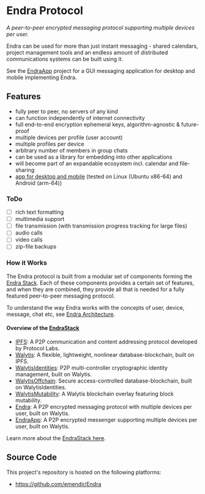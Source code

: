 
# Endra Protocol

_A peer-to-peer encrypted messaging protocol supporting multiple devices per user._

Endra can be used for more than just instant messaging - shared calendars, project management tools and an endless amount of distributed communications systems can be built using it.

See the [EndraApp](../EndraApp/1-IntroToEndraApp.md) project for a GUI messaging application for desktop and mobile implementing Endra.

## Features

- fully peer to peer, no servers of any kind
- can function independently of internet connectivity
- full end-to-end encryption ephemeral keys, algorithm-agnostic & future-proof
- multiple devices per profile (user account)
- multiple profiles per device
- arbitrary number of members in group chats
- can be used as a library for embedding into other applications
- will become part of an expandable ecosystem incl. calendar and file-sharing
- [app for desktop and mobile](https://github.com/emendir/EndraApp) (tested on Linux (Ubuntu x86-64) and Android (arm-64))

### ToDo

- [ ] rich text formatting
- [ ] multimedia support
- [ ] file transmission (with transmission progress tracking for large files)
- [ ] audio calls
- [ ] video calls
- [ ] zip-file backups

### How it Works

The Endra protocol is built from a modular set of components forming the [Endra Stack](./2-EndraStack.md).
Each of these components provides a certain set of features, and when they are combined, they provide all that is needed for a fully featured peer-to-peer messaging protocol.

To understand the way Endra works with the concepts of user, device, message, chat etc, see [Endra Architecture](3-MessagingArchitecture.md).

#### Overview of the [EndraStack](./2-EndraStack.md)

- [IPFS](https://ipfs.tech):  A P2P communication and content addressing protocol developed by Protocol Labs.
- [Walytis](../Walytis/Meaning/IntroductionToWalytis.md): A flexible, lightweight, nonlinear database-blockchain, built on IPFS.
- [WalytisIdentities](../WalytisIdentities/1-IntroToWalytisIdentities.md): P2P multi-controller cryptographic identity management, built on Walytis.
- [WalytisOffchain](../WalytisOffchain/1-IntroToWalytisOffchain.md): Secure access-controlled database-blockchain, built on WalytisIdentities.
- [WalytisMutability](../WalytisMutability/1-IntroToWalytisMutability.md): A Walytis blockchain overlay featuring block mutability.
- [Endra](../Endra/1-IntroToEndra.md): A P2P encrypted messaging protocol with multiple devices per user, built on Walytis.
- [EndraApp](../EndraApp/1-IntroToEndraApp.md): A P2P encrypted messenger supporting multiple devices per user, built on Walytis.

Learn more about the [EndraStack here](./2-EndraStack.md).

## Source Code

This project's repository is hosted on the following platforms:
- https://github.com/emendir/Endra